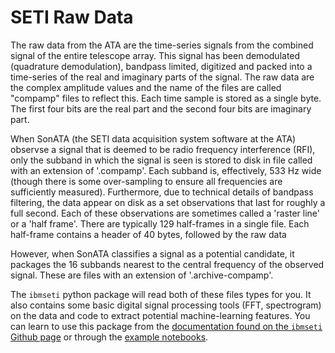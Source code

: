 # SETI Raw Data

The raw data from the ATA are the time-series signals from the combined signal of the entire
telescope array. This signal has been demodulated (quadrature demodulation), bandpass limited,
digitized and packed into a time-series of the real and imaginary parts of the signal. 
The raw data are the complex amplitude values and the name of the files are called "compamp" files 
to reflect this. Each time sample is stored as a single byte. The
first four bits are the real part and the second four bits are imaginary part.  

When SonATA (the SETI data
acquisition system software at the ATA) observse a signal that is deemed to be radio frequency interference
(RFI), only the subband in which the signal is seen is stored to disk in file
called with an extension of '.compamp'. Each subband is, effectively, 533 Hz wide (though there is
some over-sampling to ensure all frequencies are sufficiently measured). Furthermore, due to technical
details of bandpass filtering, the data appear on disk as a set observations that last for roughly a
full second. Each of these observations are sometimes called a 'raster line' or a 'half frame'.
There are typically 129 half-frames in a single file. Each half-frame contains a header of 40 bytes, followed by the raw data

However, when SonATA classifies a signal as a potential candidate, it packages the 16 subbands nearest
to the central frequency of the observed signal. These are files with an extension of '.archive-compamp'. 

The `ibmseti` python package will read both of these files types for you. It also contains some basic 
digital signal processing tools (FFT, spectrogram) on the data and code to extract potential
machine-learning features. You can learn to use this package from the [documentation found on the `ibmseti` Github page](https://github.com/ibm-cds-labs/ibmseti)
or through the [example notebooks](README.md/#introduction-notebooks). 
